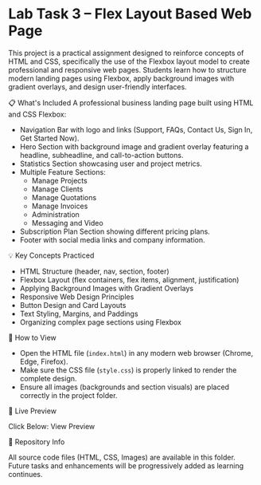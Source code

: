
# Lab Task 3 – Flex Layout Based Web Page

This project is a practical assignment designed to reinforce concepts of HTML and CSS, specifically the use of the Flexbox layout model to create professional and responsive web pages. Students learn how to structure modern landing pages using Flexbox, apply background images with gradient overlays, and design user-friendly interfaces.

📋 What's Included
A professional business landing page built using HTML and CSS Flexbox:

- Navigation Bar with logo and links (Support, FAQs, Contact Us, Sign In, Get Started Now).
- Hero Section with background image and gradient overlay featuring a headline, subheadline, and call-to-action buttons.
- Statistics Section showcasing user and project metrics.
- Multiple Feature Sections:
  - Manage Projects
  - Manage Clients
  - Manage Quotations
  - Manage Invoices
  - Administration
  - Messaging and Video
- Subscription Plan Section showing different pricing plans.
- Footer with social media links and company information.

💡 Key Concepts Practiced

- HTML Structure (header, nav, section, footer)
- Flexbox Layout (flex containers, flex items, alignment, justification)
- Applying Background Images with Gradient Overlays
- Responsive Web Design Principles
- Button Design and Card Layouts
- Text Styling, Margins, and Paddings
- Organizing complex page sections using Flexbox

🔗 How to View

- Open the HTML file (`index.html`) in any modern web browser (Chrome, Edge, Firefox).
- Make sure the CSS file (`style.css`) is properly linked to render the complete design.
- Ensure all images (backgrounds and section visuals) are placed correctly in the project folder.

🔗 Live Preview

Click Below:
View Preview

📁 Repository Info

All source code files (HTML, CSS, Images) are available in this folder.  
Future tasks and enhancements will be progressively added as learning continues.
